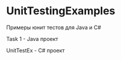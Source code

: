 # UnitTestingExamples
Примеры юнит  тестов для Java и C# 

Task 1 - Java проект

UnitTestEx - C# проект
